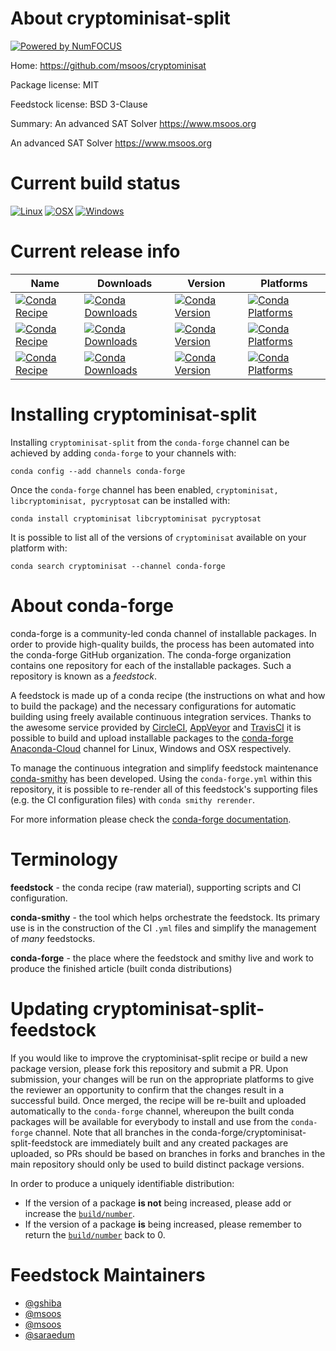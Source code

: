 About cryptominisat-split
=========================

[![Powered by NumFOCUS](https://img.shields.io/badge/powered%20by-NumFOCUS-orange.svg?style=flat&colorA=E1523D&colorB=007D8A)](http://numfocus.org)

Home: https://github.com/msoos/cryptominisat

Package license: MIT

Feedstock license: BSD 3-Clause

Summary: An advanced SAT Solver https://www.msoos.org

An advanced SAT Solver https://www.msoos.org

Current build status
====================

[![Linux](https://img.shields.io/circleci/project/github/conda-forge/cryptominisat-feedstock/master.svg?label=Linux)](https://circleci.com/gh/conda-forge/cryptominisat-feedstock)
[![OSX](https://img.shields.io/travis/conda-forge/cryptominisat-feedstock/master.svg?label=macOS)](https://travis-ci.org/conda-forge/cryptominisat-feedstock)
[![Windows](https://img.shields.io/appveyor/ci/conda-forge/cryptominisat-feedstock/master.svg?label=Windows)](https://ci.appveyor.com/project/conda-forge/cryptominisat-feedstock/branch/master)

Current release info
====================

| Name | Downloads | Version | Platforms |
| --- | --- | --- | --- |
| [![Conda Recipe](https://img.shields.io/badge/recipe-cryptominisat-green.svg)](https://anaconda.org/conda-forge/cryptominisat) | [![Conda Downloads](https://img.shields.io/conda/dn/conda-forge/cryptominisat.svg)](https://anaconda.org/conda-forge/cryptominisat) | [![Conda Version](https://img.shields.io/conda/vn/conda-forge/cryptominisat.svg)](https://anaconda.org/conda-forge/cryptominisat) | [![Conda Platforms](https://img.shields.io/conda/pn/conda-forge/cryptominisat.svg)](https://anaconda.org/conda-forge/cryptominisat) |
| [![Conda Recipe](https://img.shields.io/badge/recipe-libcryptominisat-green.svg)](https://anaconda.org/conda-forge/libcryptominisat) | [![Conda Downloads](https://img.shields.io/conda/dn/conda-forge/libcryptominisat.svg)](https://anaconda.org/conda-forge/libcryptominisat) | [![Conda Version](https://img.shields.io/conda/vn/conda-forge/libcryptominisat.svg)](https://anaconda.org/conda-forge/libcryptominisat) | [![Conda Platforms](https://img.shields.io/conda/pn/conda-forge/libcryptominisat.svg)](https://anaconda.org/conda-forge/libcryptominisat) |
| [![Conda Recipe](https://img.shields.io/badge/recipe-pycryptosat-green.svg)](https://anaconda.org/conda-forge/pycryptosat) | [![Conda Downloads](https://img.shields.io/conda/dn/conda-forge/pycryptosat.svg)](https://anaconda.org/conda-forge/pycryptosat) | [![Conda Version](https://img.shields.io/conda/vn/conda-forge/pycryptosat.svg)](https://anaconda.org/conda-forge/pycryptosat) | [![Conda Platforms](https://img.shields.io/conda/pn/conda-forge/pycryptosat.svg)](https://anaconda.org/conda-forge/pycryptosat) |

Installing cryptominisat-split
==============================

Installing `cryptominisat-split` from the `conda-forge` channel can be achieved by adding `conda-forge` to your channels with:

```
conda config --add channels conda-forge
```

Once the `conda-forge` channel has been enabled, `cryptominisat, libcryptominisat, pycryptosat` can be installed with:

```
conda install cryptominisat libcryptominisat pycryptosat
```

It is possible to list all of the versions of `cryptominisat` available on your platform with:

```
conda search cryptominisat --channel conda-forge
```


About conda-forge
=================

conda-forge is a community-led conda channel of installable packages.
In order to provide high-quality builds, the process has been automated into the
conda-forge GitHub organization. The conda-forge organization contains one repository
for each of the installable packages. Such a repository is known as a *feedstock*.

A feedstock is made up of a conda recipe (the instructions on what and how to build
the package) and the necessary configurations for automatic building using freely
available continuous integration services. Thanks to the awesome service provided by
[CircleCI](https://circleci.com/), [AppVeyor](https://www.appveyor.com/)
and [TravisCI](https://travis-ci.org/) it is possible to build and upload installable
packages to the [conda-forge](https://anaconda.org/conda-forge)
[Anaconda-Cloud](https://anaconda.org/) channel for Linux, Windows and OSX respectively.

To manage the continuous integration and simplify feedstock maintenance
[conda-smithy](https://github.com/conda-forge/conda-smithy) has been developed.
Using the ``conda-forge.yml`` within this repository, it is possible to re-render all of
this feedstock's supporting files (e.g. the CI configuration files) with ``conda smithy rerender``.

For more information please check the [conda-forge documentation](https://conda-forge.org/docs/).

Terminology
===========

**feedstock** - the conda recipe (raw material), supporting scripts and CI configuration.

**conda-smithy** - the tool which helps orchestrate the feedstock.
                   Its primary use is in the construction of the CI ``.yml`` files
                   and simplify the management of *many* feedstocks.

**conda-forge** - the place where the feedstock and smithy live and work to
                  produce the finished article (built conda distributions)


Updating cryptominisat-split-feedstock
======================================

If you would like to improve the cryptominisat-split recipe or build a new
package version, please fork this repository and submit a PR. Upon submission,
your changes will be run on the appropriate platforms to give the reviewer an
opportunity to confirm that the changes result in a successful build. Once
merged, the recipe will be re-built and uploaded automatically to the
`conda-forge` channel, whereupon the built conda packages will be available for
everybody to install and use from the `conda-forge` channel.
Note that all branches in the conda-forge/cryptominisat-split-feedstock are
immediately built and any created packages are uploaded, so PRs should be based
on branches in forks and branches in the main repository should only be used to
build distinct package versions.

In order to produce a uniquely identifiable distribution:
 * If the version of a package **is not** being increased, please add or increase
   the [``build/number``](https://conda.io/docs/user-guide/tasks/build-packages/define-metadata.html#build-number-and-string).
 * If the version of a package **is** being increased, please remember to return
   the [``build/number``](https://conda.io/docs/user-guide/tasks/build-packages/define-metadata.html#build-number-and-string)
   back to 0.

Feedstock Maintainers
=====================

* [@gshiba](https://github.com/gshiba/)
* [@msoos](https://github.com/msarahan/)
* [@msoos](https://github.com/msoos/)
* [@saraedum](https://github.com/saraedum/)

